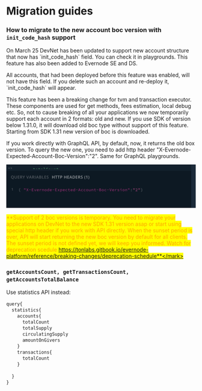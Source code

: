 # Migration guides

### How to migrate to the new account boc version with `init_code_hash` support <a href="#migrate_stats" id="migrate_stats"></a>

On March 25 DevNet has been updated to support new account structure that now has \`init\_code\_hash\` field. You can check it in playgrounds. This feature has also been added to Evernode SE and DS.&#x20;

All accounts, that had been deployed before this feature was enabled, will not have this field. If you delete such an account and re-deploy it,  \`init\_code\_hash\` will appear.&#x20;

This feature has been a breaking change for tvm and transaction executor. These components are used for get methods, fees estimation, local debug etc. So, not to cause breaking of all your applications we now temporarily support each account in 2 formats: old and new. If you use SDK of version below 1.31.0, it will download old boc type without support of this feature. Starting from SDK 1.31 new version of boc is downloaded.&#x20;

If you work directly with GraphQL API, by default, now, it returns the old box version. To query the new one, you need to add http header "X-Evernode-Expected-Account-Boc-Version":"2". Same for GraphQL playgrounds.&#x20;

![](<../../.gitbook/assets/image (15).png>)

<mark style="color:orange;">**Support of 2 boc versions is temporary. You need to migrate your applications on DevNet to the new SDK 1.31 version asap or start using special http header if you work with API directly. When the sunset period is over, API will start returning the new boc version by default for all clients. The sunset period is not defined yet, we will keep you informed. Watch for deprecation scedule https://tonlabs.gitbook.io/evernode-platform/reference/breaking-changes/deprecation-schedule**</mark> &#x20;

### `getAccountsCount, getTransactionsCount, getAccountsTotalBalance` <a href="#migrate_stats" id="migrate_stats"></a>

Use statistics API instead:

```
query{
  statistics{
    accounts{
      totalCount
      totalSupply
      circulatingSupply
      amountOnGivers
    }
    transactions{
      totalCount
    }
    
  }
}
```
